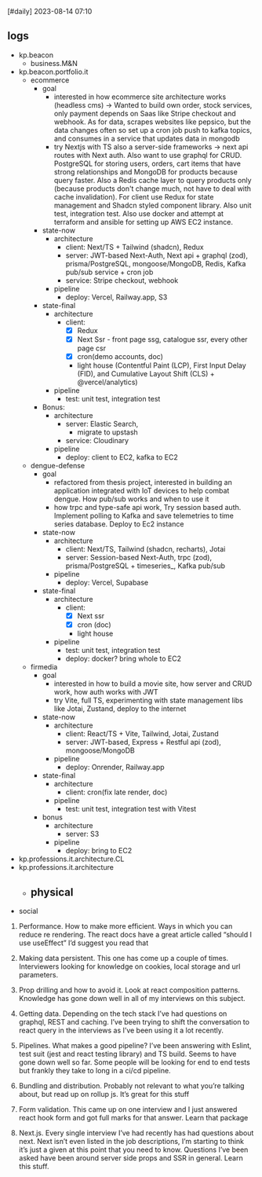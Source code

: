 [#daily]
2023-08-14
07:10
## logs
- kp.beacon
	- business.M&N
- kp.beacon.portfolio.it
	- ecommerce
		- goal
			- interested in how ecommerce site architecture works (headless cms) -> Wanted to build own order, stock services, only payment depends on Saas like Stripe checkout and webhook. As for data, scrapes websites like pepsico, but the data changes often so set up a cron job push to kafka topics, and consumes in a service that updates data in mongodb
			- try Nextjs with TS also a server-side frameworks -> next api routes with Next auth. Also want to use graphql for CRUD. PostgreSQL for storing users, orders, cart items that have strong relationships and MongoDB for products because query faster. Also a Redis cache layer to query products only (because products don't change much, not have to deal with cache invalidation). For client use Redux for state management and Shadcn styled component library. Also unit test, integration test. Also use docker and attempt at terraform and ansible for setting up AWS EC2 instance.
		- state-now
			- architecture
				- client: Next/TS + Tailwind (shadcn), Redux
				- server: JWT-based Next-Auth, Next api + graphql (zod), prisma/PostgreSQL, mongoose/MongoDB, Redis, Kafka pub/sub service + cron job
				- service: Stripe checkout, webhook
			- pipeline
				- deploy: Vercel, Railway.app, S3
		- state-final
			- architecture
				- client: 
					- [x] Redux
					- [x] Next Ssr  - front page ssg, catalogue ssr, every other page csr
					- [x] cron(demo accounts, doc) 
					- light house (Contentful Paint (LCP), First Input Delay (FID), and Cumulative Layout Shift (CLS) + @vercel/analytics)
			- pipeline
				- test: unit test, integration test
		- Bonus:
			- architecture
				- server: Elastic Search, 
					- migrate to upstash
				- service: Cloudinary
			- pipeline
				- deploy: client to EC2, kafka to EC2
	- dengue-defense
		- goal 
			- refactored from thesis project, interested in building an application integrated with IoT devices to help combat dengue. How pub/sub works and when to use it
			- how trpc and type-safe api work,  Try session based auth. Implement polling to Kafka and save telemetries to time series database. Deploy to Ec2 instance
		- state-now
			- architecture
				- client: Next/TS, Tailwind (shadcn, recharts), Jotai
				- server: Session-based Next-Auth, trpc (zod), prisma/PostgreSQL + timeseries_, Kafka pub/sub
			- pipeline
				- deploy: Vercel, Supabase
		- state-final
			- architecture
				- client: 
					- [x] Next ssr
					- [x] cron (doc)
					- light house
			- pipeline
				- test: unit test, integration test
				- deploy: docker? bring whole to EC2
	- firmedia
		- goal 
			- interested in how to build a movie site, how server and CRUD work, how auth works with JWT
			- try Vite, full TS, experimenting with state management libs like Jotai, Zustand, deploy to the internet
		- state-now
			- architecture
				- client: React/TS + Vite, Tailwind, Jotai, Zustand
				- server: JWT-based, Express + Restful api (zod), mongoose/MongoDB
			- pipeline
				- deploy: Onrender, Railway.app 
		- state-final
			- architecture
				- client: cron(fix late render, doc)
			- pipeline
				- test: unit test, integration test with Vitest
		- bonus
			- architecture
				- server: S3
			- pipeline
				- deploy: bring to EC2
- kp.professions.it.architecture.CL
- kp.professions.it.architecture
	- physical
		- 
- social


1. Performance. How to make more efficient. Ways in which you can reduce re rendering. The react docs have a great article called “should I use useEffect” I’d suggest you read that
    
2. Making data persistent. This one has come up a couple of times. Interviewers looking for knowledge on cookies, local storage and url parameters.
    
3. Prop drilling and how to avoid it. Look at react composition patterns. Knowledge has gone down well in all of my interviews on this subject.
    
4. Getting data. Depending on the tech stack I’ve had questions on graphql, REST and caching. I’ve been trying to shift the conversation to react query in the interviews as I’ve been using it a lot recently.
    
5. Pipelines. What makes a good pipeline? I’ve been answering with Eslint, test suit (jest and react testing library) and TS build. Seems to have gone down well so far. Some people will be looking for end to end tests but frankly they take to long in a ci/cd pipeline.
    
6. Bundling and distribution. Probably not relevant to what you’re talking about, but read up on rollup js. It’s great for this stuff
    
7. Form validation. This came up on one interview and I just answered react hook form and got full marks for that answer. Learn that package
    
8. Next.js. Every single interview I’ve had recently has had questions about next. Next isn’t even listed in the job descriptions, I’m starting to think it’s just a given at this point that you need to know. Questions I’ve been asked have been around server side props and SSR in general. Learn this stuff.